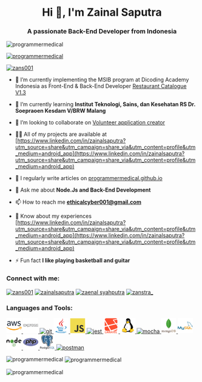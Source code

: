 <h1 align="center">Hi 👋, I'm Zainal Saputra</h1>
<h3 align="center">A passionate Back-End Developer from Indonesia</h3>

<p align="left"> <img src="https://komarev.com/ghpvc/?username=programmermedical&label=Profile%20views&color=0e75b6&style=flat" alt="programmermedical" /> </p>

<p align="left"> <a href="https://github.com/ryo-ma/github-profile-trophy"><img src="https://github-profile-trophy.vercel.app/?username=programmermedical" alt="programmermedical" /></a> </p>

<p align="left"> <a href="https://twitter.com/zans001" target="blank"><img src="https://img.shields.io/twitter/follow/zans001?logo=twitter&style=for-the-badge" alt="zans001" /></a> </p>

- 🔭 I’m currently implementing the MSIB program at Dicoding Academy Indonesia as Front-End & Back-End Developer [Restaurant Catalogue V1.3](https://65570f80ad7e4062a6afa3f2--elaborate-puppy-66ed99.netlify.app/)

- 🌱 I’m currently learning **Institut Teknologi, Sains, dan Kesehatan RS Dr. Soepraoen Kesdam V/BRW Malang**

- 👯 I’m looking to collaborate on [Volunteer application creator](https://github.com/dicodingacademy/VolunterPembuatanAplikasi)

- 👨‍💻 All of my projects are available at [https://www.linkedin.com/in/zainalsaputra?utm_source=share&utm_campaign=share_via&utm_content=profile&utm_medium=android_app](https://www.linkedin.com/in/zainalsaputra?utm_source=share&utm_campaign=share_via&utm_content=profile&utm_medium=android_app)

- 📝 I regularly write articles on [programmermedical.github.io](programmermedical.github.io)

- 💬 Ask me about **Node.Js and Back-End Development**

- 📫 How to reach me **ethicalcyber001@gmail.com**

- 📄 Know about my experiences [https://www.linkedin.com/in/zainalsaputra?utm_source=share&utm_campaign=share_via&utm_content=profile&utm_medium=android_app](https://www.linkedin.com/in/zainalsaputra?utm_source=share&utm_campaign=share_via&utm_content=profile&utm_medium=android_app)

- ⚡ Fun fact **I like playing basketball and guitar**

<h3 align="left">Connect with me:</h3>
<p align="left">
<a href="https://twitter.com/zans001" target="blank"><img align="center" src="https://raw.githubusercontent.com/rahuldkjain/github-profile-readme-generator/master/src/images/icons/Social/twitter.svg" alt="zans001" height="30" width="40" /></a>
<a href="https://linkedin.com/in/zainalsaputra" target="blank"><img align="center" src="https://raw.githubusercontent.com/rahuldkjain/github-profile-readme-generator/master/src/images/icons/Social/linked-in-alt.svg" alt="zainalsaputra" height="30" width="40" /></a>
<a href="https://fb.com/zaenal syahputra" target="blank"><img align="center" src="https://raw.githubusercontent.com/rahuldkjain/github-profile-readme-generator/master/src/images/icons/Social/facebook.svg" alt="zaenal syahputra" height="30" width="40" /></a>
<a href="https://instagram.com/zanstra_" target="blank"><img align="center" src="https://raw.githubusercontent.com/rahuldkjain/github-profile-readme-generator/master/src/images/icons/Social/instagram.svg" alt="zanstra_" height="30" width="40" /></a>
</p>

<h3 align="left">Languages and Tools:</h3>
<p align="left"> <a href="https://aws.amazon.com" target="_blank" rel="noreferrer"> <img src="https://raw.githubusercontent.com/devicons/devicon/master/icons/amazonwebservices/amazonwebservices-original-wordmark.svg" alt="aws" width="40" height="40"/> </a> <a href="https://expressjs.com" target="_blank" rel="noreferrer"> <img src="https://raw.githubusercontent.com/devicons/devicon/master/icons/express/express-original-wordmark.svg" alt="express" width="40" height="40"/> </a> <a href="https://git-scm.com/" target="_blank" rel="noreferrer"> <img src="https://www.vectorlogo.zone/logos/git-scm/git-scm-icon.svg" alt="git" width="40" height="40"/> </a> <a href="https://www.java.com" target="_blank" rel="noreferrer"> <img src="https://raw.githubusercontent.com/devicons/devicon/master/icons/java/java-original.svg" alt="java" width="40" height="40"/> </a> <a href="https://developer.mozilla.org/en-US/docs/Web/JavaScript" target="_blank" rel="noreferrer"> <img src="https://raw.githubusercontent.com/devicons/devicon/master/icons/javascript/javascript-original.svg" alt="javascript" width="40" height="40"/> </a> <a href="https://jestjs.io" target="_blank" rel="noreferrer"> <img src="https://www.vectorlogo.zone/logos/jestjsio/jestjsio-icon.svg" alt="jest" width="40" height="40"/> </a> <a href="https://laravel.com/" target="_blank" rel="noreferrer"> <img src="https://raw.githubusercontent.com/devicons/devicon/master/icons/laravel/laravel-plain-wordmark.svg" alt="laravel" width="40" height="40"/> </a> <a href="https://www.linux.org/" target="_blank" rel="noreferrer"> <img src="https://raw.githubusercontent.com/devicons/devicon/master/icons/linux/linux-original.svg" alt="linux" width="40" height="40"/> </a> <a href="https://mochajs.org" target="_blank" rel="noreferrer"> <img src="https://www.vectorlogo.zone/logos/mochajs/mochajs-icon.svg" alt="mocha" width="40" height="40"/> </a> <a href="https://www.mongodb.com/" target="_blank" rel="noreferrer"> <img src="https://raw.githubusercontent.com/devicons/devicon/master/icons/mongodb/mongodb-original-wordmark.svg" alt="mongodb" width="40" height="40"/> </a> <a href="https://www.mysql.com/" target="_blank" rel="noreferrer"> <img src="https://raw.githubusercontent.com/devicons/devicon/master/icons/mysql/mysql-original-wordmark.svg" alt="mysql" width="40" height="40"/> </a> <a href="https://nodejs.org" target="_blank" rel="noreferrer"> <img src="https://raw.githubusercontent.com/devicons/devicon/master/icons/nodejs/nodejs-original-wordmark.svg" alt="nodejs" width="40" height="40"/> </a> <a href="https://www.php.net" target="_blank" rel="noreferrer"> <img src="https://raw.githubusercontent.com/devicons/devicon/master/icons/php/php-original.svg" alt="php" width="40" height="40"/> </a> <a href="https://www.postgresql.org" target="_blank" rel="noreferrer"> <img src="https://raw.githubusercontent.com/devicons/devicon/master/icons/postgresql/postgresql-original-wordmark.svg" alt="postgresql" width="40" height="40"/> </a> <a href="https://postman.com" target="_blank" rel="noreferrer"> <img src="https://www.vectorlogo.zone/logos/getpostman/getpostman-icon.svg" alt="postman" width="40" height="40"/> </a> </p>

<p><img align="left" src="https://github-readme-stats.vercel.app/api/top-langs?username=programmermedical&show_icons=true&theme=tokyonight&locale=en&layout=compact" alt="programmermedical" /></p>

<p>&nbsp;<img align="center" src="https://github-readme-stats.vercel.app/api?username=programmermedical&show_icons=true&locale=en" alt="programmermedical" /></p>

<p><img align="center" src="https://github-readme-streak-stats.herokuapp.com/?user=programmermedical&theme=dark" alt="programmermedical" /></p>
